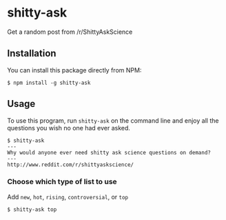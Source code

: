 # shitty-ask
Get a random post from /r/ShittyAskScience

## Installation
You can install this package directly from NPM:

```
$ npm install -g shitty-ask
```

## Usage
To use this program, run ```shitty-ask``` on the command line and enjoy all the
questions you wish no one had ever asked.

```
$ shitty-ask
---
Why would anyone ever need shitty ask science questions on demand?
---
http://www.reddit.com/r/shittyaskscience/
```
### Choose which type of list to use

Add ```new```, ```hot```, ```rising```, ```controversial```, or ```top```

```
$ shitty-ask top
```
